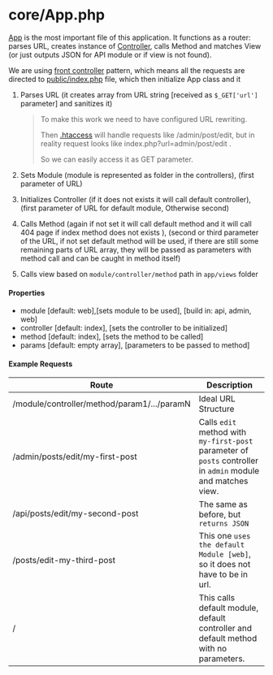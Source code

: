 # core/App.php

[App](https://github.com/Matoo125/M4CMS/blob/master/app/core/App.php) is the most important file of this application. It functions as a router: parses URL, creates instance of [Controller](Framework/Controller), calls Method and matches View (or just outputs JSON for API module or if view is not found).

We are using [front controller](https://en.wikipedia.org/wiki/Front_controller) pattern, which means all the requests are directed to [public/index.php]( https://github.com/Matoo125/M4CMS/blob/master/public/index.php ) file, which then initialize App class and it 

1. Parses URL (it creates array from URL string [received as `$_GET['url']` parameter] and sanitizes it)

   > To make this work we need to have configured URL rewriting. 
   >
   > Then [.htaccess](https://github.com/Matoo125/M4CMS/blob/master/public/.htaccess) will handle requests like /admin/post/edit, but in reality request looks like index.php?url=admin/post/edit . 
   >
   > So we can easily access it as GET parameter.

2. Sets Module (module is represented as folder in the controllers), (first parameter of URL)

3. Initializes Controller (if it does not exists it will call default controller), (first parameter of URL for default module, Otherwise second)

4. Calls Method (again if not set it will call default method and it will call 404 page if index method does not exists ), (second or third parameter of the URL, if not set default method will be used, if there are still some remaining parts of URL array, they will be passed as parameters with method call and can be caught in method itself)

5. Calls view based on `module/controller/method` path in `app/views` folder

#### Properties

- module [default: web],[sets module to be used], [build in: api, admin, web]
- controller [default: index], [sets the controller to be initialized]
- method [default: index], [sets the method to be called]
- params [default: empty array], [parameters to be passed to method]

#### Example Requests

| Route                                    | Description                              |
| ---------------------------------------- | ---------------------------------------- |
| /module/controller/method/param1/.../paramN | Ideal URL Structure                      |
| /admin/posts/edit/my-first-post          | Calls `edit` method with `my-first-post` parameter of `posts` controller in `admin` module and matches view. |
| /api/posts/edit/my-second-post           | The same as before, but `returns JSON`   |
| /posts/edit-my-third-post                | This one `uses the default Module [web]`, so it does not have to be in url. |
| /                                        | This calls default module, default controller and default method with no parameters. |

